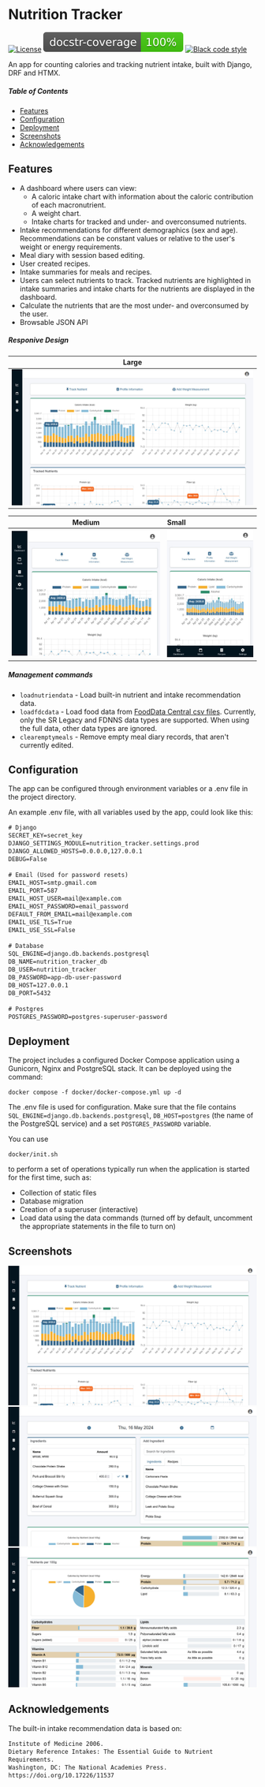 # Nutrition Tracker

[![License][license badge]][license]
[![Docstr-coverage](docstr_cov/badge.svg)](https://docstr-coverage.readthedocs.io/en/stable/)
[![Black code style](https://img.shields.io/badge/code%20style-black-000000.svg)](https://github.com/ambv/black)

An app for counting calories and tracking nutrient intake, built with Django, DRF and HTMX.
##### Table of Contents
- [Features](#Features)
- [Configuration](#Configuration)
- [Deployment](#Deployment)
- [Screenshots](#Screenshots)
- [Acknowledgements](#Acknowledgements)
## Features
- A dashboard where users can view:
	- A caloric intake chart with information about the caloric contribution of each macronutrient.
	- A weight chart.
	- Intake charts for tracked and under- and overconsumed nutrients.
- Intake recommendations for different demographics (sex and age). Recommendations can be constant values or relative to the user's weight or energy requirements.
- Meal diary with session based editing.
- User created recipes.
- Intake summaries for meals and recipes.
- Users can select nutrients to track. Tracked nutrients are highlighted in intake summaries and intake charts for the nutrients are displayed in the dashboard.
- Calculate the nutrients that are the most under- and overconsumed by the user.
- Browsable JSON API
##### Responive Design
|              Large               |
|:--------------------------------:|
|![Large](images/dashboard_lg.jpg )|

|              Medium               |                Small               |
:----------------------------------:|:-----------------------------------|
![Medium](images/dashboard_md.jpg)  |  ![Small](images/dashboard_sm.jpg )
##### Management commands
- `loadnutriendata` - Load built-in nutrient and intake recommendation data.
- `loadfdcdata` - Load food data from [FoodData Central csv files](https://fdc.nal.usda.gov/download-datasets.html).
	Currently, only the SR Legacy and FDNNS data types are supported. When using the full data, other data types are ignored.
- `clearemptymeals` - Remove empty meal diary records, that aren't currently edited.
## Configuration
The app can be configured through environment variables or a .env file in the project directory.

An example .env file, with all variables used by the app, could look like this:
```
# Django
SECRET_KEY=secret_key
DJANGO_SETTINGS_MODULE=nutrition_tracker.settings.prod
DJANGO_ALLOWED_HOSTS=0.0.0.0,127.0.0.1
DEBUG=False

# Email (Used for password resets)
EMAIL_HOST=smtp.gmail.com
EMAIL_PORT=587
EMAIL_HOST_USER=mail@example.com
EMAIL_HOST_PASSWORD=email_password
DEFAULT_FROM_EMAIL=mail@example.com
EMAIL_USE_TLS=True
EMAIL_USE_SSL=False

# Database
SQL_ENGINE=django.db.backends.postgresql
DB_NAME=nutrition_tracker_db
DB_USER=nutrition_tracker
DB_PASSWORD=app-db-user-password
DB_HOST=127.0.0.1
DB_PORT=5432

# Postgres
POSTGRES_PASSWORD=postgres-superuser-password
```
## Deployment
The project includes a configured Docker Compose application using a Gunicorn, Nginx and PostgreSQL stack. It can be deployed using the command:
```
docker compose -f docker/docker-compose.yml up -d
```

The .env file is used for configuration. Make sure that the file contains `SQL_ENGINE=django.db.backends.postgresql`, `DB_HOST=postgres` (the name of the PostgreSQL service) and a set `POSTGRES_PASSWORD` variable.

You can use
```
docker/init.sh
```
to perform a set of operations typically run when the application is started for the first time, such as:
- Collection of static files
- Database migration
- Creation of a superuser (interactive)
- Load data using the data commands (turned off by default, uncomment the appropriate statements in the file to turn on)
## Screenshots
![dashboard_lg](images/dashboard_lg.jpg )
![meal_editing](images/meal_editing.jpg )
![intake_summary](images/intake_summary.jpg )
## Acknowledgements
The built-in intake recommendation data is based on:
```
Institute of Medicine 2006.
Dietary Reference Intakes: The Essential Guide to Nutrient Requirements.
Washington, DC: The National Academies Press.
https://doi.org/10.17226/11537
```


[license badge]: https://img.shields.io/badge/License-MIT-brightgreen.svg
[license]: https://opensource.org/licenses/MIT
